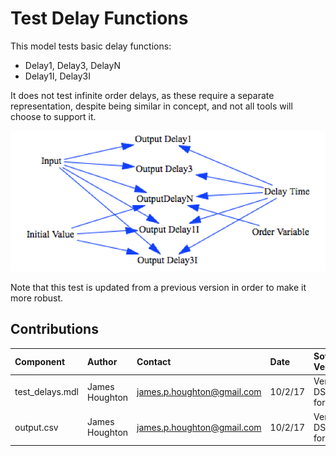 Test Delay Functions
===========

This model tests basic delay functions:

- Delay1, Delay3, DelayN
- Delay1I, Delay3I

It does not test infinite order delays, as these require a separate representation, 
despite being similar in concept, and not all tools will choose to support it.

![Vensim screenshot](vensim_screenshot.png)

Note that this test is updated from a previous version in order to make it more robust.


Contributions
-------------

| Component                         | Author          | Contact                    | Date    | Software Version        |
|:--------------------------------- |:--------------- |:-------------------------- |:------- |:----------------------- |
| test_delays.mdl                   | James Houghton  | james.p.houghton@gmail.com | 10/2/17 | Vensim DSS 7.1a for Mac  |
| output.csv                        | James Houghton  | james.p.houghton@gmail.com | 10/2/17 | Vensim DSS 7.1a for Mac  |
